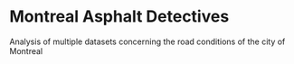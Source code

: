 # Montreal Asphalt Detectives
 Analysis of multiple datasets concerning the road conditions of the city of Montreal
